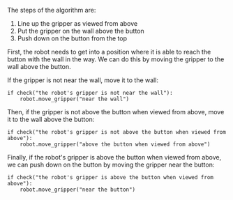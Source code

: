 

The steps of the algorithm are:
  1. Line up the gripper as viewed from above 
  2. Put the gripper on the wall above the button 
  3. Push down on the button from the top 

First, the robot needs to get into a position where it is able to reach the button with the wall in the way. We can do this by moving the gripper to the wall above the button.

If the gripper is not near the wall, move it to the wall: 

```
if check("the robot's gripper is not near the wall"):
    robot.move_gripper("near the wall")
```

Then, if the gripper is not above the button when viewed from above, move it to the wall above the button: 

```
if check("the robot's gripper is not above the button when viewed from above"):
    robot.move_gripper("above the button when viewed from above")
```

Finally, if the robot's gripper is above the button when viewed from above, we can push down on the button by moving the gripper near the button: 

```
if check("the robot's gripper is above the button when viewed from above"):
    robot.move_gripper("near the button")
```